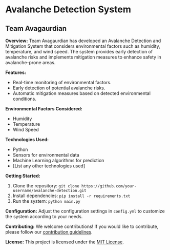 # Avalanche Detection System

## Team Avagaurdian

**Overview:**
Team Avagaurdian has developed an Avalanche Detection and Mitigation System that considers environmental factors such as humidity, temperature, and wind speed. The system provides early detection of avalanche risks and implements mitigation measures to enhance safety in avalanche-prone areas.

**Features:**
- Real-time monitoring of environmental factors.
- Early detection of potential avalanche risks.
- Automatic mitigation measures based on detected environmental conditions.

**Environmental Factors Considered:**
- Humidity
- Temperature
- Wind Speed

**Technologies Used:**
- Python
- Sensors for environmental data
- Machine Learning algorithms for prediction
- [List any other technologies used]

**Getting Started:**
1. Clone the repository: `git clone https://github.com/your-username/avalanche-detection.git`
2. Install dependencies: `pip install -r requirements.txt`
3. Run the system: `python main.py`

**Configuration:**
Adjust the configuration settings in `config.yml` to customize the system according to your needs.

**Contributing:**
We welcome contributions! If you would like to contribute, please follow our [contribution guidelines](CONTRIBUTING.md).

**License:**
This project is licensed under the [MIT License](LICENSE).
